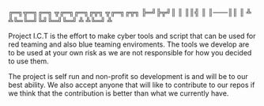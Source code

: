 ╔═╗╦═╗╔═╗ ╦╔═╗╔═╗╔╦╗  ╦╔═╗╔╦╗
╠═╝╠╦╝║ ║ ║║╣ ║   ║───║║   ║ 
╩  ╩╚═╚═╝╚╝╚═╝╚═╝ ╩   ╩╚═╝ ╩ 

Project I.C.T is the effort to make cyber tools and script that can be used for red teaming and also blue teaming enviroments. The tools we develop are to be used at your own risk as we are not responsible for how you decided to use them. 

The project is self run and non-profit so development is and will be to our best ability. We also accept anyone that will like to contribute to our repos if we think that the contribution is better than what we currently have. 
